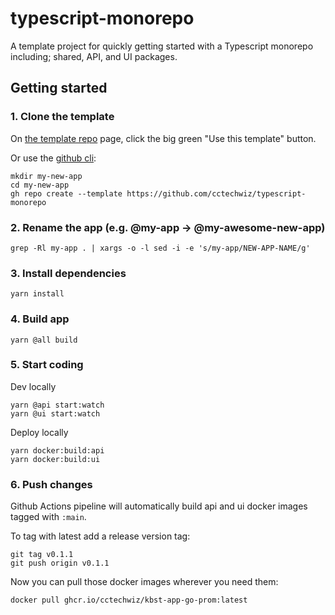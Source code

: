 # typescript-monorepo
A template project for quickly getting started with a Typescript monorepo including; shared, API, and UI packages.

## Getting started
### 1. Clone the template
On [the template repo](https://github.com/cctechwiz/typescript-monorepo) page, click  the big green "Use this template" button.

Or use the [github cli](https://cli.github.com/manual/gh_repo_create):
```
mkdir my-new-app
cd my-new-app
gh repo create --template https://github.com/cctechwiz/typescript-monorepo
```

### 2. Rename the app (e.g. @my-app -> @my-awesome-new-app)
```
grep -Rl my-app . | xargs -o -l sed -i -e 's/my-app/NEW-APP-NAME/g'
```

### 3. Install dependencies
```
yarn install
```

### 4. Build app
```
yarn @all build
```

### 5. Start coding
Dev locally
```
yarn @api start:watch
yarn @ui start:watch
```

Deploy locally
```
yarn docker:build:api
yarn docker:build:ui
```

### 6. Push changes
Github Actions pipeline will automatically build api and ui docker images tagged with `:main`.

To tag with latest add a release version tag:
```
git tag v0.1.1
git push origin v0.1.1
```

Now you can pull those docker images wherever you need them:
```
docker pull ghcr.io/cctechwiz/kbst-app-go-prom:latest
```
